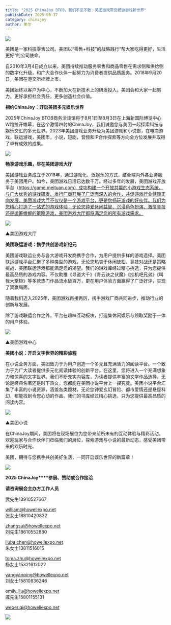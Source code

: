 ```yaml
---
title: "2025 ChinaJoy BTOB，我们不见不散：美团游戏带您畅游游戏新世界"
publishDate: 2025-06-17
category: chinajoy
author: 莱尔
---
```


![](https://ec-net-1251389766.cos.ap-shanghai.myqcloud.com/wp-content/uploads/2025/06/20250617110519784.png)

美团是一家科技零售公司。美团以“零售+科技”的战略践行“帮大家吃得更好，生活更好”的公司使命。

自2010年3月4日成立以来，美团持续推动服务零售和商品零售在需求侧和供给侧的数字化升级，和广大合作伙伴一起努力为消费者提供品质服务。2018年9月20日，美团在港交所挂牌上市。

美团始终以客户为中心，不断加大在新技术上的研发投入。美团会和大家一起努力，更好承担社会责任，更多创造社会价值。

**相约ChinaJoy：开启美团多元娱乐世界**

2025年ChinaJoy BTOB商务洽谈馆将于8月1日至8月3日在上海新国际博览中心W馆拉开帷幕，在这个激情四射的ChinaJoy，我们诚邀您与美团一起探索科技与娱乐交汇的多元世界。2023年美团游戏业务升级为美团游戏和小说部，在电商游戏，联运游戏，美团币，小说，短剧，音频和IP合作探索等方向全方位发展并取得了卓有成效的成果。

![](https://ec-net-1251389766.cos.ap-shanghai.myqcloud.com/wp-content/uploads/2025/06/20250617110517998.jpg)

**畅享游戏乐趣，尽在美团游戏大厅**

美团游戏业务成立于2018年，通过游戏化、泛娱乐的方式，结合端内外各业务服务于美团用户。如今，美团游戏日活已达数千万。经过多年的发展，美团游戏开放平台（https://game.meituan.com）成功构建一个开放共赢的小游戏生态系统，与广大优秀的游戏研发、发行厂商开展了广泛而深入的合作，共促游戏行业健康正向发展。美团游戏大厅不仅仅是一个游戏平台，更是您畅玩游戏的好伙伴。我们为您精心打造了一站式的游戏体验：无论您钟爱休闲益智、沉浸角色扮演、激情竞技还是运筹帷幄的策略游戏，美团游戏大厅都将满足您的所有游戏需求。

![](https://ec-net-1251389766.cos.ap-shanghai.myqcloud.com/wp-content/uploads/2025/06/20250617110515118-497x1024.jpg)

▲美团游戏大厅

**美团联运游戏：携手共创游戏新纪元**

美团游戏联运业务与各大游戏开发商携手合作，为用户提供多样的游戏选择。美团联运游戏平台汇聚了多种类型的游戏，无论您热衷于休闲放松、竞技对战还是策略挑战，美团联运游戏都能满足您的渴望。我们的游戏库经过精心挑选，只为您提供最高品质的游戏内容。不仅助推《寻道大千》《青云诀之伏魔》《挂机吧兄弟》《叫我大掌柜》等多款热门作品流水破百万，更在用户体验方面赢得了广泛好评，实现了双赢局面。

随着我们迈入2025年，美团游戏再接再厉，携手游戏厂商共同进步，推动行业的创新与发展。

除了游戏联运合作之外，平台在趣味互动板块，打造集休闲娱乐与领取奖励于一体的用户体验。

![](https://ec-net-1251389766.cos.ap-shanghai.myqcloud.com/wp-content/uploads/2025/06/20250617110514505.jpeg)

▲美团游戏中心

**美团小说：开启文字世界的精彩旅程**

在小说业务方面，美团致力于为用户创造一个多元且充满活力的阅读平台。一个致力于为广大读者提供多元化阅读体验的创新平台。在这里，您将进入一个充满想象力和惊喜的文字世界。我们不断充实内容库，为读者提供丰富的文学作品选择。无论是经典名著还是时下热文，您都能在美团小说平台上一探究竟。美团小说平台汇集了丰富的小说资源，涵盖各类题材，无论您钟爱玄幻冒险、都市爱情还是悬疑科幻，都能找到令您心动的作品。我们的书库经过精心挑选，只为您提供最高品质的阅读内容。

![](https://ec-net-1251389766.cos.ap-shanghai.myqcloud.com/wp-content/uploads/2025/06/20250617110507282-499x1024.jpg)

▲美团小说

在ChinaJoy期间，美团将在现场展位为您带来前所未有的互动体验与精彩活动。欢迎玩家与合作伙伴们莅临我们的展位，探索游戏与小说的最新动态，感受美团带来的欢乐时光。

美团，期待与您携手共创美好生活，一同开启娱乐世界的新篇章！

![](https://ec-net-1251389766.cos.ap-shanghai.myqcloud.com/wp-content/uploads/2025/06/20250617110518424.png)

**2025 ChinaJoy****参展、赞助或合作接洽**

**请咨询展会主办方工作人员**

武先生13910527667

william@howellexpo.net  
张女士18810420832

zhangsui@howellexpo.net  
刘先生18610552880

liubaichen@howellexpo.net  
朱女士13811516015

toma.zhu@howellexpo.net  
杨女士15321612022

yangyanping@howellexpo.net  
刘女士15810836246

emily\_liu@howellexpo.net  
戚先生15801155131

weber.qi@howellexpo.net

![](https://ec-net-1251389766.cos.ap-shanghai.myqcloud.com/wp-content/uploads/2025/06/20250617110501746.jpg)
